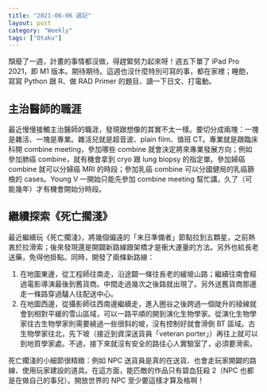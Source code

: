 ```yaml
---
title: "2021-06-06 週記"
layout: post
category: "Weekly"
tags: ["Otaku"]
---
```


頹廢了一週，計畫的事情都沒做，得趕緊努力起來呀！週五下單了 iPad Pro 2021，即 M1 版本。期待期待。這週也沒什麼特別可寫的事，都在家裡；睡飽，寫寫 Python 跟 R、做 RAD Primer 的題目、讀一下日文、打電動。

## 主治醫師的職涯

最近慢慢接觸主治醫師的職涯，發現跟想像的其實不太一樣。要切分成兩塊：一塊是雜活、一塊是專業。雜活兒就是超音波、plain film、值班 CT。專業就是跟臨床科開 combine meeting，參加哪些 combine 就會決定將來專業發展方向；例如參加肺癌 combine，就有機會拿到 cryo 跟 lung biopsy 的指定單。參加婦癌 combine 就可以分婦癌 MRI 的時段；參加乳癌 combine 可以分國健局的乳癌篩檢的 cases。Young V 一開始只能先參加 combine meeting 幫忙講，久了（可能幾年）才有機會開始分時段。

## 繼續探索《死亡擱淺》

最近繼續玩《死亡擱淺》，將幾個偏遠的「末日準備者」節點拉到五顆星，之前熱衷於拉滑索；後來發現還是開闢新路線跟架橋才是衝大運量的方法。另外也給長老送藥，免得他掛點。同時，開發了兩條新路線：

1. 在地圖東邊，從工程師往南走，沿途闢一條往長老的緩坡山路；繼續往南會經過電影導演最後到舊貨商。中間走過幾次之後路就出現了。另外送舊貨商那邊走一條路穿過驢人往配送中心。
2. 在地圖西邊，從攝影師往西南邊繼續走，進入圈谷之後跨過一個陡升的稜線就會到相對平緩的雪山區域，可以一路平順的開到演化生物學家。從演化生物學家往古生物學家則需要繞過一些很斜的坡，沒有控制好就會滑倒 BT 區域。古生物學家往北，先下坡（接近到資深送貨員「veteran porter」）再往上就可以到地質學家處。不過，接下來就沒有安全的路往心人實驗室了，必須要滑索。

死亡擱淺的小細節很精緻：例如 NPC 送貨員是真的在送貨、也會走玩家開闢的路線、使用玩家建設的道具。在這方面，能匹敵的作品只有碧血狂殺 2（NPC 也都是在做自己的事兒）。開放世界的 NPC 至少要這樣才算及格啊！
